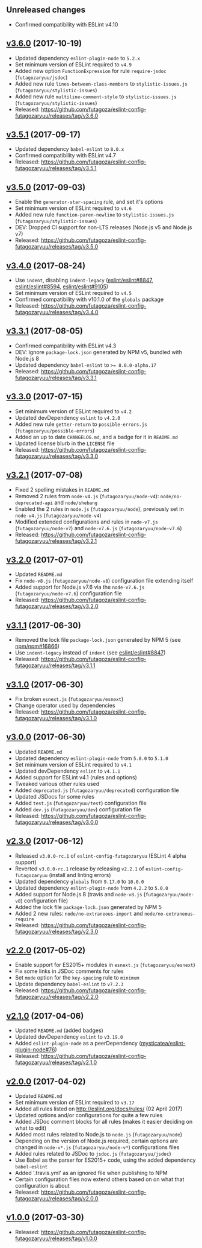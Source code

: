 ## Unreleased changes

* Confirmed compatibility with ESLint v4.10

<a name="3.6.0"></a>
## [v3.6.0](https://github.com/futagoza/eslint-config-futagozaryuu/compare/v3.5.1...v3.6.0) (2017-10-19)

* Updated dependency `eslint-plugin-node` to `5.2.x`
* Set minimum version of ESLint required to `v4.9`
* Added new option `FunctionExpression` for rule `require-jsdoc` (`futagozaryuu/jsdoc`)
* Added new rule `lines-between-class-members` to `stylistic-issues.js` (`futagozaryuu/stylistic-issues`)
* Added new rule `multiline-comment-style` to `stylistic-issues.js` (`futagozaryuu/stylistic-issues`)
* Released: https://github.com/futagoza/eslint-config-futagozaryuu/releases/tag/v3.6.0

<a name="3.5.1"></a>
## [v3.5.1](https://github.com/futagoza/eslint-config-futagozaryuu/compare/v3.5.0...v3.5.1) (2017-09-17)

* Updated dependency `babel-eslint` to `8.0.x`
* Confirmed compatibility with ESLint v4.7
* Released: https://github.com/futagoza/eslint-config-futagozaryuu/releases/tag/v3.5.1

<a name="3.5.0"></a>
## [v3.5.0](https://github.com/futagoza/eslint-config-futagozaryuu/compare/v3.4.0...v3.5.0) (2017-09-03)

* Enable the `generator-star-spacing` rule, and set it's options
* Set minimum version of ESLint required to `v4.6`
* Added new rule `function-paren-newline` to `stylistic-issues.js` (`futagozaryuu/stylistic-issues`)
* DEV: Dropped CI support for non-LTS releases (Node.js v5 and Node.js v7)
* Released: https://github.com/futagoza/eslint-config-futagozaryuu/releases/tag/v3.5.0

<a name="3.4.0"></a>
## [v3.4.0](https://github.com/futagoza/eslint-config-futagozaryuu/compare/v3.3.1...v3.4.0) (2017-08-24)

* Use `indent`, disabling `indent-legacy` ([eslint/eslint#8847](https://github.com/eslint/eslint/issues/8847), [eslint/eslint#8594](https://github.com/eslint/eslint/issues/8594), [eslint/eslint#9105](https://github.com/eslint/eslint/issues/9105))
* Set minimum version of ESLint required to `v4.5`
* Confirmed compatibility with v10.1.0 of the `globals` package
* Released: https://github.com/futagoza/eslint-config-futagozaryuu/releases/tag/v3.4.0

<a name="3.3.1"></a>
## [v3.3.1](https://github.com/futagoza/eslint-config-futagozaryuu/compare/v3.3.0...v3.3.1) (2017-08-05)

* Confirmed compatibility with ESLint v4.3
* DEV: Ignore `package-lock.json` generated by NPM v5, bundled with Node.js 8
* Updated dependency `babel-eslint` to `>= 8.0.0-alpha.17`
* Released: https://github.com/futagoza/eslint-config-futagozaryuu/releases/tag/v3.3.1

<a name="3.3.0"></a>
## [v3.3.0](https://github.com/futagoza/eslint-config-futagozaryuu/compare/v3.2.1...v3.3.0) (2017-07-15)

* Set minimum version of ESLint required to `v4.2`
* Updated devDependency `eslint` to `v4.2.0`
* Added new rule `getter-return` to `possible-errors.js` (`futagozaryuu/possible-errors`)
* Added an up to date `CHANGELOG.md`, and a badge for it in `README.md`
* Updated license blurb in the `LICENSE` file
* Released: https://github.com/futagoza/eslint-config-futagozaryuu/releases/tag/v3.3.0

<a name="3.2.1"></a>
## [v3.2.1](https://github.com/futagoza/eslint-config-futagozaryuu/compare/v3.2.0...v3.2.1) (2017-07-08)

* Fixed 2 spelling mistakes in `README.md`
* Removed 2 rules from `node-v4.js` (`futagozaryuu/node-v4`): `node/no-deprecated-api` and `node/shebang`
* Enabled the 2 rules in `node.js` (`futagozaryuu/node`), previously set in `node-v4.js` (`futagozaryuu/node-v4`)
* Modified extended configurations and rules in `node-v7.js` (`futagozaryuu/node-v7`) and `node-v7.6.js` (`futagozaryuu/node-v7.6`)
* Released: https://github.com/futagoza/eslint-config-futagozaryuu/releases/tag/v3.2.1

<a name="3.2.0"></a>
## [v3.2.0](https://github.com/futagoza/eslint-config-futagozaryuu/compare/v3.1.1...v3.2.0) (2017-07-01)

* Updated `README.md`
* Fix `node-v8.js` (`futagozaryuu/node-v8`) configuration file extending itself
* Added support for Node.js v7.6 via the `node-v7.6.js` (`futagozaryuu/node-v7.6`) configuration file
* Released: https://github.com/futagoza/eslint-config-futagozaryuu/releases/tag/v3.2.0

<a name="3.1.1"></a>
## [v3.1.1](https://github.com/futagoza/eslint-config-futagozaryuu/compare/v3.1.0...v3.1.1) (2017-06-30)

* Removed the lock file `package-lock.json` generated by NPM 5 (see [npm/npm#16866](https://github.com/npm/npm/issues/16866))
* Use `indent-legacy` instead of `indent` (see [eslint/eslint#8847](https://github.com/eslint/eslint/issues/8847))
* Released: https://github.com/futagoza/eslint-config-futagozaryuu/releases/tag/v3.1.1

<a name="3.1.0"></a>
## [v3.1.0](https://github.com/futagoza/eslint-config-futagozaryuu/compare/v3.0.0...v3.1.0) (2017-06-30)

* Fix broken `esnext.js` (`futagozaryuu/esnext`)
* Change operator used by dependencies
* Released: https://github.com/futagoza/eslint-config-futagozaryuu/releases/tag/v3.1.0

<a name="3.0.0"></a>
## [v3.0.0](https://github.com/futagoza/eslint-config-futagozaryuu/compare/v2.3.0...v3.0.0) (2017-06-30)

* Updated `README.md`
* Updated dependency `eslint-plugin-node` from `5.0.0` to `5.1.0`
* Set minimum version of ESLint required to `v4.1`
* Updated devDependency `eslint` to `v4.1.1`
* Added support for ESLint v4.1 (rules and options)
* Tweaked various other rules used
* Added `deprecated.js` (`futagozaryuu/deprecated`) configuration file
* Updated JSDocs for some rules
* Added `test.js` (`futagozaryuu/test`) configuration file
* Added `dev.js` (`futagozaryuu/dev`) configuration file
* Released: https://github.com/futagoza/eslint-config-futagozaryuu/releases/tag/v3.0.0

<a name="2.3.0"></a>
## [v2.3.0](https://github.com/futagoza/eslint-config-futagozaryuu/compare/v2.2.0...v2.3.0) (2017-06-12)

* Released `v3.0.0-rc.1` of `eslint-config-futagozaryuu` (ESLint 4 alpha support)
* Reverted `v3.0.0-rc.1` release by releasing `v2.2.1` of `eslint-config-futagozaryuu` (install and linting errors)
* Updated dependency `globals` from `9.17.0` to `10.0.0`
* Updated dependency `eslint-plugin-node` from `4.2.2` to `5.0.0`
* Added support for Node.js 8 (travis and `node-v8.js` (`futagozaryuu/node-v8`) configuration file)
* Added the lock file `package-lock.json` generated by NPM 5
* Added 2 new rules: `node/no-extraneous-import` and `node/no-extraneous-require`
* Released: https://github.com/futagoza/eslint-config-futagozaryuu/releases/tag/v2.3.0

<a name="2.2.0"></a>
## [v2.2.0](https://github.com/futagoza/eslint-config-futagozaryuu/compare/v2.1.0...v2.2.0) (2017-05-02)

* Enable support for ES2015+ modules in `esnext.js` (`futagozaryuu/esnext`)
* Fix some links in JSDoc comments for rules
* Set `mode` option for the `key-spacing` rule to `minimum`
* Update dependency `babel-eslint` to `v7.2.3`
* Released: https://github.com/futagoza/eslint-config-futagozaryuu/releases/tag/v2.2.0

<a name="2.1.0"></a>
## [v2.1.0](https://github.com/futagoza/eslint-config-futagozaryuu/compare/v2.0.0...v2.1.0) (2017-04-06)

* Updated `README.md` (added badges)
* Updated devDependency `eslint` to `v3.19.0`
* Added `eslint-plugin-node` as a peerDependency ([mysticatea/eslint-plugin-node#76](https://github.com/mysticatea/eslint-plugin-node/issues/76))
* Released: https://github.com/futagoza/eslint-config-futagozaryuu/releases/tag/v2.1.0

<a name="2.0.0"></a>
## [v2.0.0](https://github.com/futagoza/eslint-config-futagozaryuu/compare/v1.0.0...v2.0.0) (2017-04-02)

* Updated `README.md`
* Set minimum version of ESLint required to `v3.17`
* Added all rules listed on http://eslint.org/docs/rules/ (02 April 2017)
* Updated options and/or configurations for quite a few rules
* Added JSDoc comment blocks for all rules (makes it easier deciding on what to edit)
* Added most rules related to Node.js to `node.js` (`futagozaryuu/node`)
* Depending on the version of Node.js required, certain options are changed in `node-v*.js` (`futagozaryuu/node-v*`) configurations files
* Added rules related to JSDoc to `jsdoc.js` (`futagozaryuu/jsdoc`)
* Use Babel as the parser for ES2015+ code, using the added dependency `babel-eslint`
* Added '.travis.yml' as an ignored file when publishing to NPM
* Certain configuration files now extend others based on on what that configuration is about
* Released: https://github.com/futagoza/eslint-config-futagozaryuu/releases/tag/v2.0.0

<a name="1.0.0"></a>
## [v1.0.0](https://github.com/futagoza/eslint-config-futagozaryuu/commits/v1.0.0) (2017-03-30)

* Released: https://github.com/futagoza/eslint-config-futagozaryuu/releases/tag/v1.0.0
